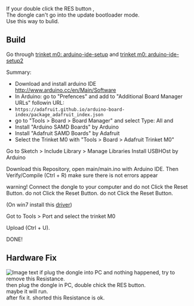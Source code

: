 If your double click the RES button ,  
The dongle can't go into the update bootloader mode.   
Use this way to bulid.


## Build 
Go through [trinket m0: arduino-ide-setup](https://learn.adafruit.com/adafruit-trinket-m0-circuitpython-arduino/arduino-ide-setup) and [trinket m0: arduino-ide-setup2](https://learn.adafruit.com/adafruit-trinket-m0-circuitpython-arduino/using-with-arduino-ide)

Summary:
* Download and install arduino IDE http://www.arduino.cc/en/Main/Software
* In Arduino: go to "Prefences" and add to "Additional Board Manager URLs" followin URL:
*  `https://adafruit.github.io/arduino-board-index/package_adafruit_index.json`
* go to "Tools > Board > Board Manager" and select Type: All and
* Install "Arduino SAMD Boards" by Arduino 
* Install "Adafruit SAMD Boards" by Adafruit 
* Select the Trinket M0 with "Tools > Board > Adafruit Trinket M0"

Go to Sketch > Include Library > Manage Libraries
Install USBHOst by Arduino

Download this Repository, open main/main.ino with Arduino IDE.
Then Verify/Compile (Ctrl + R)
make sure there is not errors appear

warning! Connect the dongle to your computer and do not Click the Reset Button.
do not Click the Reset Button.
do not Click the Reset Button.
 
(On win7 install this [driver](https://github.com/adafruit/Adafruit_Windows_Drivers/releases/download/2.2.0/adafruit_drivers_2.2.0.0.exe))

Got to Tools > Port and select the trinket M0

Upload (Ctrl + U).

DONE!

## Hardware Fix 
 ![Image text](https://github.com/euclala/fix_dongle/blob/master/hardware_fix.jpg)
 if plug the dongle into PC and nothing happened, try to remove this Resistance.   
  then plug the dongle in PC, double chick the RES button.  
   maybe it will run.  
   after fix it. shorted this Resistance is ok.
